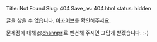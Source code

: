 Title: Not Found
Slug: 404
Save_as: 404.html
status: hidden

글을 찾을 수 없습니다. [아카이브](/archives)를 확인해주세요.

문제점에 대해 [@channprj](http://twitter.com/channprj)로 멘션해 주시면 고맙게 받겠습니다. :-)

